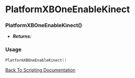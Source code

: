 # PlatformXBOneEnableKinect

### PlatformXBOneEnableKinect()
- ***Returns:*** 

### Usage

```Lua
PlatformXBOneEnableKinect()
```


[Back To Scripting Documentation](../README.md)
